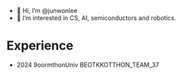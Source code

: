 - 👋 Hi, I’m @junwonlee
- 👀 I’m interested in CS, AI, semiconductors and robotics.

# Experience
- 2024 9oormthonUniv BEOTKKOTTHON_TEAM_37
<!---
- 🌱 I’m currently learning ...
- 💞️ I’m looking to collaborate on ...
- 📫 How to reach me ...
- 😄 Pronouns: ...
- ⚡ Fun fact: ...

<!---
junwlee/junwlee is a ✨ special ✨ repository because its `README.md` (this file) appears on your GitHub profile.
You can click the Preview link to take a look at your changes.
--->
